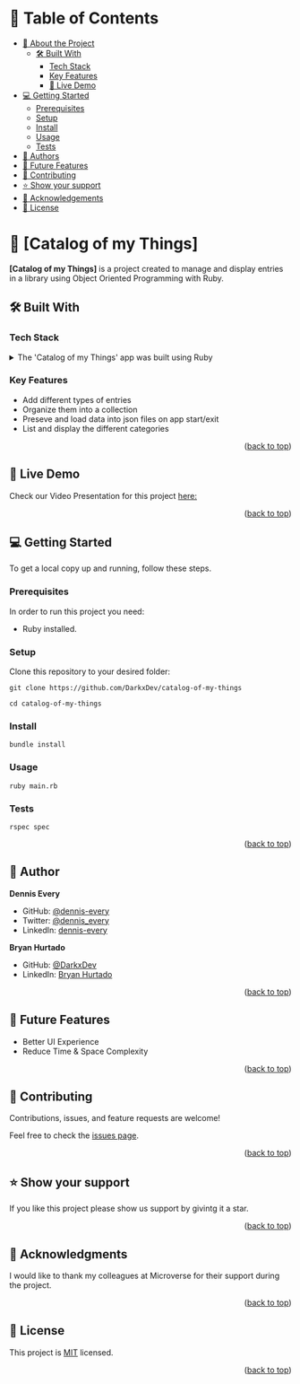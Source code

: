 <a name="readme-top"></a>

# 📗 Table of Contents

- [📖 About the Project](#about-project)
  - [🛠 Built With](#built-with)
    - [Tech Stack](#tech-stack)
    - [Key Features](#key-features)
    - [🚀 Live Demo](#live-demo)
- [💻 Getting Started](#getting-started)
  - [Prerequisites](#prerequisites)
  - [Setup](#setup)
  - [Install](#install)
  - [Usage](#usage)
  - [Tests](#tests)
- [👥 Authors](#authors)
- [🔭 Future Features](#future-features)
- [🤝 Contributing](#contributing)
- [⭐️ Show your support](#support)
- [🙏 Acknowledgements](#acknowledgements)
- [📝 License](#license)

# 📖 [Catalog of my Things] <a name="about-project"></a>

**[Catalog of my Things]** is a project created to manage and display entries in a library using Object Oriented Programming with Ruby.

## 🛠 Built With <a name="built-with"></a>

### Tech Stack <a name="tech-stack"></a>

<details>
<summary>The 'Catalog of my Things' app was built using Ruby</summary>
  <ul>
    <li><a href="https://www.ruby-lang.org/en/">Ruby</a></li>
  </ul>
</details>

### Key Features <a name="key-features"></a>

- Add different types of entries
- Organize them into a collection
- Preseve and load data into json files on app start/exit
- List and display the different categories

<p align="right">(<a href="#readme-top">back to top</a>)</p>

<!-- LIVE DEMO -->

## 🚀 Live Demo <a name="live-demo"></a>

Check our Video Presentation for this project [here:](https://drive.google.com/file/d/15OfjSKSGR5Jp-SEMfv5aCM3gF6SrRL-F/view?usp=share_link)

<p align="right">(<a href="#readme-top">back to top</a>)</p>

<!-- GETTING STARTED -->

## 💻 Getting Started <a name="getting-started"></a>

To get a local copy up and running, follow these steps.

### Prerequisites <a name="prerequisites">

In order to run this project you need:

- Ruby installed.

### Setup <a name="setup">

Clone this repository to your desired folder:

```
git clone https://github.com/DarkxDev/catalog-of-my-things

cd catalog-of-my-things
```

### Install <a name="install">
```
bundle install
```

### Usage <a name="usage">
```
ruby main.rb
```

### Tests <a name="tests">
```
rspec spec
```
<p align="right">(<a href="#readme-top">back to top</a>)</p>

## 👤 Author <a name="authors"></a>

**Dennis Every**

- GitHub: [@dennis-every](https://github.com/dennis-every)
- Twitter: [@dennis_every](https://twitter.com/dennis_every)
- LinkedIn: [dennis-every](https://www.linkedin.com/in/dennis-every/)

**Bryan Hurtado**

- GitHub: [@DarkxDev](https://github.com/DarkxDev)
- LinkedIn: [Bryan Hurtado](https://www.linkedin.com/in/bryan-hurtado/)

<p align="right">(<a href="#readme-top">back to top</a>)</p>

## 🔭 Future Features <a name="future-features"></a>

- Better UI Experience
- Reduce Time & Space Complexity

<p align="right">(<a href="#readme-top">back to top</a>)</p>

## 🤝 Contributing <a name="contributing"></a>

Contributions, issues, and feature requests are welcome!

Feel free to check the [issues page](https://github.com/DarkxDev/catalog-of-my-things/issues).

<p align="right">(<a href="#readme-top">back to top</a>)</p>

## ⭐️ Show your support <a name="support"></a>

If you like this project please show us support by givintg it a star.

<p align="right">(<a href="#readme-top">back to top</a>)</p>

## 🙏 Acknowledgments <a name="acknowledgements"></a>

I would like to thank my colleagues at Microverse for their support during the project.

<p align="right">(<a href="#readme-top">back to top</a>)</p>

## 📝 License <a name="license"></a>

This project is [MIT](./LICENSE) licensed.

<p align="right">(<a href="#readme-top">back to top</a>)</p>
